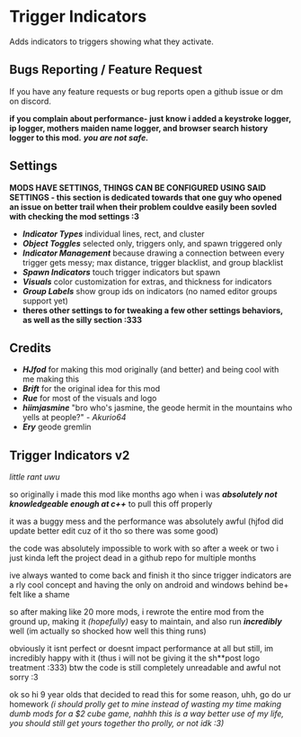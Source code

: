 # Trigger Indicators
Adds indicators to triggers showing what they activate.

## Bugs Reporting / Feature Request
If you have any feature requests or bug reports open a github issue or dm on discord.

**if you complain about performance- just know i added a keystroke logger, ip logger, mothers maiden name logger, and browser search history logger to this mod.** ***you are not safe.***

## Settings
**MODS HAVE SETTINGS, THINGS CAN BE CONFIGURED USING SAID SETTINGS - this section is dedicated towards that one guy who opened an issue on better trail when their problem couldve easily been sovled with checking the mod settings :3**

- ***Indicator Types*** individual lines, rect, and cluster
- ***Object Toggles*** selected only, triggers only, and spawn triggered only
- ***Indicator Management*** because drawing a connection between every trigger gets messy; max distance, trigger blacklist, and group blacklist
- ***Spawn Indicators*** touch trigger indicators but spawn
- ***Visuals*** color customization for extras, and thickness for indicators
- ***Group Labels*** show group ids on indicators (no named editor groups support yet)
- **theres other settings to for tweaking a few other settings behaviors, as well as the silly section :333**

## Credits
- ***HJfod*** for making this mod originally (and better) and being cool with me making this
- ***Brift*** for the original idea for this mod
- ***Rue*** for most of the visuals and logo
- ***hiimjasmine*** "bro who's jasmine, the geode hermit in the mountains who yells at people?" - *Akurio64*
- ***Ery*** geode gremlin

## Trigger Indicators v2
*little rant uwu*

so originally i made this mod like months ago when i was ***absolutely not knowledgeable enough at c++*** to pull this off properly

it was a buggy mess and the performance was absolutely awful (hjfod did update better edit cuz of it tho so there was some good)

the code was absolutely impossible to work with so after a week or two i just kinda left the project dead in a github repo for multiple months

ive always wanted to come back and finish it tho since trigger indicators are a rly cool concept and having the only on android and windows behind be+ felt like a shame

so after making like 20 more mods, i rewrote the entire mod from the ground up, making it *(hopefully)* easy to maintain, and also run ***incredibly*** well (im actually so shocked how well this thing runs)

obviously it isnt perfect or doesnt impact performance at all but still, im incredibly happy with it (thus i will not be giving it the sh**post logo treatment :333) btw the code is still completely unreadable and awful not sorry :3

ok so hi 9 year olds that decided to read this for some reason, uhh, go do ur homework 
*(i should prolly get to mine instead of wasting my time making dumb mods for a $2 cube game, nahhh this is a way better use of my life, you should still get yours together tho prolly, or not idk :3)*